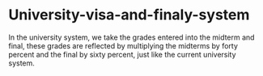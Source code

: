 # University-visa-and-finaly-system
In the university system, we take the grades entered into the midterm and final, these grades are reflected by multiplying the midterms by forty percent and the final by sixty percent, just like the current university system.
